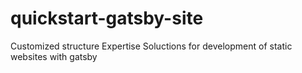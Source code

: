# quickstart-gatsby-site
Customized structure Expertise Soluctions for development of static websites with gatsby
